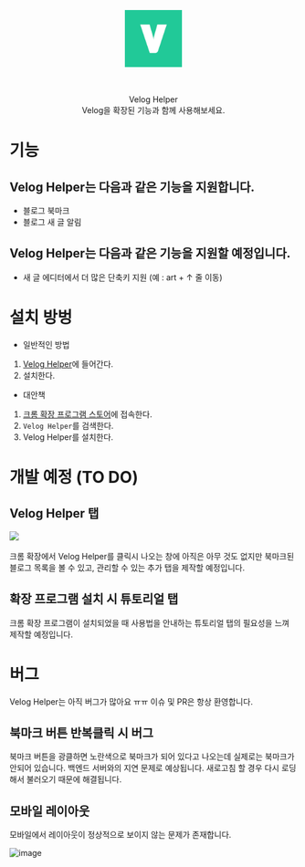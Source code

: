 <p align="center">
  <img src="./frontend/icons/icon128.png" width=100/>
</p>
<br/>
<p align="center">
  Velog Helper
  <br/>  
  Velog을 확장된 기능과 함께 사용해보세요.
</p>

# 기능

## Velog Helper는 다음과 같은 기능을 지원합니다.

- 블로그 북마크
- 블로그 새 글 알림

## Velog Helper는 다음과 같은 기능을 지원할 예정입니다.

- 새 글 에디터에서 더 많은 단축키 지원
  (예 : art + ↑ 줄 이동)

# 설치 방벙
- 일반적인 방법
1. [Velog Helper](https://chrome.google.com/webstore/detail/velog-helper/limdbpmjjehbmlnmkmaadbkklkmohbag?hl=ko)에 들어간다.
2. 설치한다.

- 대안책
1. [크롬 확장 프로그램 스토어](https://chrome.google.com/webstore/category/extensions?hl=ko)에 접속한다.
2. `Velog Helper`를 검색한다.
3. Velog Helper를 설치한다.

# 개발 예정 (TO DO)

## Velog Helper 탭

![](https://velog.velcdn.com/images/junah201/post/0f57a773-eef2-4420-bcab-7744fd7befc0/image.png)

크롬 확장에서 Velog Helper를 클릭시 나오는 창에 아직은 아무 것도 없지만 북마크된 블로그 목록을 볼 수 있고, 관리할 수 있는 추가 탭을 제작할 예정입니다.

## 확장 프로그램 설치 시 튜토리얼 탭

크롬 확장 프로그램이 설치되었을 때 사용법을 안내하는 튜토리얼 탭의 필요성을 느껴 제작할 예정입니다.

# 버그

Velog Helper는 아직 버그가 많아요 ㅠㅠ 이슈 및 PR은 항상 환영합니다.

## 북마크 버튼 반복클릭 시 버그

북마크 버튼을 광클하면 노란색으로 북마크가 되어 있다고 나오는데 실제로는 북마크가 안되어 있습니다. 백엔드 서버와의 지연 문제로 예상됩니다.
새로고침 할 경우 다시 로딩해서 불러오기 때문에 해결됩니다.

## 모바일 레이아웃

모바일에서 레이아웃이 정상적으로 보이지 않는 문제가 존재합니다.

![image](https://velog.velcdn.com/images/junah201/post/c66c69dd-7422-492f-82a7-ae797f59f836/image.png)
